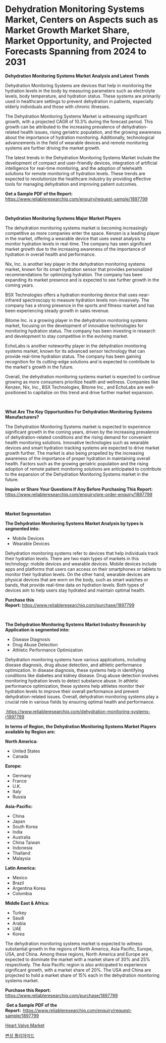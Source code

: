 <p><h1>Dehydration Monitoring Systems Market, Centers on Aspects such as Market Growth Market Share, Market Opportunity, and Projected Forecasts Spanning from 2024 to 2031</h1></p><p><strong>Dehydration Monitoring Systems Market Analysis and Latest Trends</strong></p>
<p><p>Dehydration Monitoring Systems are devices that help in monitoring the hydration levels in the body by measuring parameters such as electrolyte levels, body temperature, and hydration status. These systems are primarily used in healthcare settings to prevent dehydration in patients, especially elderly individuals and those with chronic illnesses.</p><p>The Dehydration Monitoring Systems Market is witnessing significant growth, with a projected CAGR of 10.3% during the forecast period. This growth can be attributed to the increasing prevalence of dehydration-related health issues, rising geriatric population, and the growing awareness about the importance of hydration monitoring. Additionally, technological advancements in the field of wearable devices and remote monitoring systems are further driving the market growth.</p><p>The latest trends in the Dehydration Monitoring Systems Market include the development of compact and user-friendly devices, integration of artificial intelligence for real-time monitoring, and the adoption of telehealth solutions for remote monitoring of hydration levels. These trends are expected to revolutionize the healthcare industry by providing effective tools for managing dehydration and improving patient outcomes.</p></p>
<p><strong>Get a Sample PDF of the Report:&nbsp;</strong> <a href="https://www.reliableresearchiq.com/enquiry/request-sample/1897799">https://www.reliableresearchiq.com/enquiry/request-sample/1897799</a></p>
<p>&nbsp;</p>
<p><strong>Dehydration Monitoring Systems Major Market Players</strong></p>
<p><p>The dehydration monitoring systems market is becoming increasingly competitive as more companies enter the space. Kenzen is a leading player in the market, offering a wearable device that uses sweat analysis to monitor hydration levels in real-time. The company has seen significant market growth due to the increasing awareness of the importance of hydration in overall health and performance.</p><p>Nix, Inc. is another key player in the dehydration monitoring systems market, known for its smart hydration sensor that provides personalized recommendations for optimizing hydration. The company has been expanding its market presence and is expected to see further growth in the coming years.</p><p>BSX Technologies offers a hydration monitoring device that uses near-infrared spectroscopy to measure hydration levels non-invasively. The company has a strong presence in the sports and fitness market and has been experiencing steady growth in sales revenue.</p><p>Bitome Inc. is a growing player in the dehydration monitoring systems market, focusing on the development of innovative technologies for monitoring hydration status. The company has been investing in research and development to stay competitive in the evolving market.</p><p>EchoLabs is another noteworthy player in the dehydration monitoring systems market, known for its advanced sensor technology that can provide real-time hydration status. The company has been gaining recognition for its cutting-edge solutions and is expected to contribute to the market's growth in the future.</p><p>Overall, the dehydration monitoring systems market is expected to continue growing as more consumers prioritize health and wellness. Companies like Kenzen, Nix, Inc., BSX Technologies, Bitome Inc., and EchoLabs are well-positioned to capitalize on this trend and drive further market expansion.</p></p>
<p>&nbsp;</p>
<p><strong>What Are The Key Opportunities For Dehydration Monitoring Systems Manufacturers?</strong></p>
<p><p>The Dehydration Monitoring Systems market is expected to experience significant growth in the coming years, driven by the increasing prevalence of dehydration-related conditions and the rising demand for convenient health monitoring solutions. Innovative technologies such as wearable devices and smart hydration tracking systems are expected to drive market growth further. The market is also being propelled by the increasing awareness of the importance of proper hydration in maintaining overall health. Factors such as the growing geriatric population and the rising adoption of remote patient monitoring solutions are anticipated to contribute to the expansion of the Dehydration Monitoring Systems market in the future.</p></p>
<p><strong>Inquire or Share Your Questions If Any Before Purchasing This Report:</strong> <a href="https://www.reliableresearchiq.com/enquiry/pre-order-enquiry/1897799">https://www.reliableresearchiq.com/enquiry/pre-order-enquiry/1897799</a></p>
<p>&nbsp;</p>
<p><strong>Market Segmentation</strong></p>
<p><strong>The Dehydration Monitoring Systems Market Analysis by types is segmented into:</strong></p>
<p><ul><li>Mobile Devices</li><li>Wearable Devices</li></ul></p>
<p><p>Dehydration monitoring systems refer to devices that help individuals track their hydration levels. There are two main types of markets in this technology: mobile devices and wearable devices. Mobile devices include apps and platforms that users can access on their smartphones or tablets to monitor their hydration levels. On the other hand, wearable devices are physical devices that are worn on the body, such as smart watches or bands, that provide real-time data on hydration levels. Both types of devices aim to help users stay hydrated and maintain optimal health.</p></p>
<p><strong>Purchase this Report:&nbsp;</strong><a href="https://www.reliableresearchiq.com/purchase/1897799">https://www.reliableresearchiq.com/purchase/1897799</a></p>
<p>&nbsp;</p>
<p><strong>The Dehydration Monitoring Systems Market Industry Research by Application is segmented into:</strong></p>
<p><ul><li>Disease Diagnosis</li><li>Drug Abuse Detection</li><li>Athletic Performance Optimization</li></ul></p>
<p><p>Dehydration monitoring systems have various applications, including disease diagnosis, drug abuse detection, and athletic performance optimization. In disease diagnosis, these systems help in identifying conditions like diabetes and kidney disease. Drug abuse detection involves monitoring hydration levels to detect substance abuse. In athletic performance optimization, these systems help athletes monitor their hydration levels to improve their overall performance and prevent dehydration-related issues. Overall, dehydration monitoring systems play a crucial role in various fields by ensuring optimal health and performance.</p></p>
<p><a href="https://www.reliableresearchiq.com/dehydration-monitoring-systems-r1897799">&nbsp;https://www.reliableresearchiq.com/dehydration-monitoring-systems-r1897799</a></p>
<p><strong>In terms of Region, the Dehydration Monitoring Systems Market Players available by Region are:</strong></p>
<p>
    <p> <strong> North America: </strong>
        <ul>
            <li>United States</li>
            <li>Canada</li>
        </ul>
        </p> 
    <p> <strong> Europe: </strong>
        <ul>
            <li>Germany</li>
            <li>France</li>
            <li>U.K.</li>
            <li>Italy</li>
            <li>Russia</li>
        </ul>
        </p> 
    <p> <strong> Asia-Pacific: </strong>
        <ul>
            <li>China</li>
            <li>Japan</li>
            <li>South Korea</li>
            <li>India</li>
            <li>Australia</li>
            <li>China Taiwan</li>
            <li>Indonesia</li>
            <li>Thailand</li>
            <li>Malaysia</li>
        </ul>
        </p> 
    <p> <strong> Latin America: </strong>
        <ul>
            <li>Mexico</li>
            <li>Brazil</li>
            <li>Argentina Korea</li>
            <li>Colombia</li>
        </ul>
        </p> 
    <p> <strong> Middle East & Africa: </strong>
        <ul>
            <li>Turkey</li>
            <li>Saudi</li>
            <li>Arabia</li>
            <li>UAE</li>
            <li>Korea</li>
        </ul>
    </p>
    </p>
<p><p>The dehydration monitoring systems market is expected to witness substantial growth in the regions of North America, Asia Pacific, Europe, USA, and China. Among these regions, North America and Europe are expected to dominate the market with a market share of 30% and 25% respectively. The Asia Pacific region is also anticipated to experience significant growth, with a market share of 20%. The USA and China are projected to hold a market share of 15% each in the dehydration monitoring systems market.</p></p>
<p><strong>Purchase this Report: </strong><a href="https://www.reliableresearchiq.com/purchase/1897799">https://www.reliableresearchiq.com/purchase/1897799</a></p>
<p>&nbsp;<strong>Get a Sample PDF of the Report:&nbsp;&nbsp;</strong><a href="https://www.reliableresearchiq.com/enquiry/request-sample/1897799">https://www.reliableresearchiq.com/enquiry/request-sample/1897799</a></p>
<p><strong></strong></p>
<p><p><a href="https://github.com/evanArnold06/Market-Research-Report-List-1/blob/main/heart-valve-market.md">Heart Valve Market</a></p><p><a href="https://github.com/hxzi07639916/Market-Research-Report-List-3/blob/main/403352174301.md">변성 폴리아미드</a></p></p>